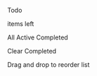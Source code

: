  Todo

  <!-- Add dynamic number --> items left

  All
  Active 
  Completed

  Clear Completed

  Drag and drop to reorder list